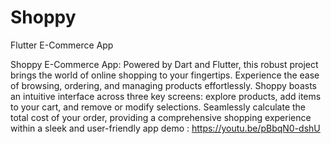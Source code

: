 # Shoppy
Flutter E-Commerce App

Shoppy E-Commerce App: Powered by Dart and Flutter, this robust project brings the world of online shopping to your fingertips. Experience the ease of browsing, ordering, and managing products effortlessly. Shoppy boasts an intuitive interface across three key screens: explore products, add items to your cart, and remove or modify selections. Seamlessly calculate the total cost of your order, providing a comprehensive shopping experience within a sleek and user-friendly app
demo : https://youtu.be/pBbqN0-dshU
